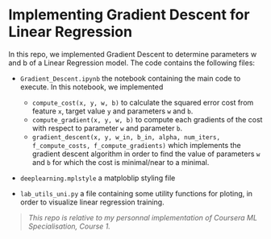 # Implementing Gradient Descent for Linear Regression
In this repo, we implemented Gradient Descent to determine parameters w and b of a Linear Regression model.
The code contains the following files:
- `Gradient_Descent.ipynb` the notebook containing the main code to execute. In this notebook, we implemented 
  - `compute_cost(x, y, w, b)` to calculate the squared error cost from feature `x`, target value `y` and parameters `w` and `b`.
  - `compute_gradient(x, y, w, b)` to compute each gradients of the cost with respect to parameter `w` and parameter `b`.
  - `gradient_descent(x, y, w_in, b_in, alpha, num_iters, f_compute_costs, f_compute_gradients)` which implements the gradient descent algorithm in order to find the value of parameters `w` and `b` for which the cost is minimal/near to a minimal.

- `deeplearning.mplstyle` a matploblip styling file 
- `lab_utils_uni.py` a file containing some utility functions for ploting, in order to visualize linear regression training.

> _This repo is relative to my personnal implementation of Coursera ML Specialisation, Course 1._